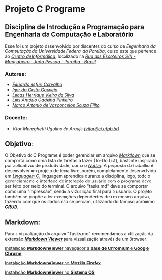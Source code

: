 # Projeto C Programe
## Disciplina de Introdução a Programação para Engenharia da Computação e Laboratório

Esse foi um projeto desenvolvido por discentes do curso de *Engenharia da Computação da Universidade Federal da Paraíba*, curso este que pertence ao *[Centro de Informática](http://ci.ufpb.br/)*, localizado na *[Rua dos Escoteiros S/N - Mangabeira - João Pessoa - Paraíba - Brasil](https://g.co/kgs/xobLzCE)*

### Autores:

- *[Eduardo Asfuri Carvalho](https://github.com/Asfuri)*
- *[Igor da Costa Gouveia](https://github.com/IgorCGouveia)*
- *[Lucas Henrique Vieira da Silva](https://github.com/hvslucas)*
- *Luis Antônio Gadelha Pinheiro*
- *[Marco Antonio de Vasconcelos Souza Filho](https://github.com/MarcoFilho1)*

### Docente:

- *Vitor Meneghetti Ugulino de Araujo (vitor@ci.ufpb.br)*

## Objetivo:

O Objetivo do C Programe é poder gerenciar um arquivo *[Markdown](https://tecnoblog.net/responde/o-que-e-markdown/)* que se comporta como uma lista de tarefas a fazer (To-Do List), bastante inspirado por aplicativos de produtividade, como o *[Notion](https://www.notion.so/)*. A proposta do trabalho é desenvolver um projeto de tema livre, porém, completamente desenvolvido em *[Linguagem C](https://ebaconline.com.br/blog/o-que-e-linguagem-c)*, linguagem aprendida durante a disciplina, logo, todo o gerenciamente e interface de interação do usuário com o programa deve ser feito por meio do terminal. O arquivo "tasks.md" deve se comportar como uma "impressão", sendo a vizualição final para o usuário. O projeto também se propõe a ter execuções dependentes de um mesmo arquivo, fazendo com que os dados não se percam, utilizando do famoso acrônimo ***[CRUD](https://developer.mozilla.org/pt-BR/docs/Glossary/CRUD)***.

## Markdown:

Para a vizualização do arquivo "Tasks.md" recomendamos a utilização da extensão ***[Markdown Viewer](https://github.com/simov/markdown-viewer)*** para vizualização através de um Browser.

[Instalação **MarkdownViewer** navegador a **base de Chromium** e **Google Chrome**](https://chromewebstore.google.com/detail/markdown-viewer/ckkdlimhmcjmikdlpkmbgfkaikojcbjk)

[Instalação **MarkdownViewer** no **Mozilla Firefox**](https://addons.mozilla.org/en-US/firefox/addon/markdown-viewer-chrome/?utm_source=addons.mozilla.org&utm_medium=referral&utm_content=search)

[Instalação **MarkdownViewer** no **Sistema OS**](https://macdown.uranusjr.com/)
